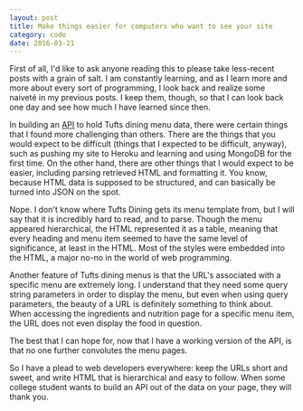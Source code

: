 ```yaml
---
layout: post
title: Make things easier for computers who want to see your site
category: code
date: 2016-03-21
---
```


First of all, I'd like to ask anyone reading this to please take less-recent posts with a grain of salt. I am constantly learning, and as I learn more and more about every sort of programming, I look back and realize some naiveté in my previous posts. I keep them, though, so that I can look back one day and see how much I have learned since then.

In building an [API](/projects/2016/03/tufts-dining-api) to hold Tufts dining menu data, there were certain things that I found more challenging than others. There are the things that you would expect to be difficult (things that I expected to be difficult, anyway), such as pushing my site to Heroku and learning and using MongoDB for the first time. On the other hand, there are other things that I would expect to be easier, including parsing retrieved HTML and formatting it. You know, because HTML data is supposed to be structured, and can basically be turned into JSON on the spot.

Nope. I don't know where Tufts Dining gets its menu template from, but I will say that it is incredibly hard to read, and to parse. Though the menu appeared hierarchical, the HTML represented it as a table, meaning that every heading and menu item seemed to have the same level of significance, at least in the HTML. Most of the styles were embedded into the HTML, a major no-no in the world of web programming. 

Another feature of Tufts dining menus is that the URL's associated with a specific menu are extremely long. I understand that they need some query string parameters in order to display the menu, but even when using query parameters, the beauty of a URL is definitely something to think about. When accessing the ingredients and nutrition page for a specific menu item, the URL does not even display the food in question.

The best that I can hope for, now that I have a working version of the API, is that no one further convolutes the menu pages.

So I have a plead to web developers everywhere: keep the URLs short and sweet, and write HTML that is hierarchical and easy to follow. When some college student wants to build an API out of the data on your page, they will thank you. 
